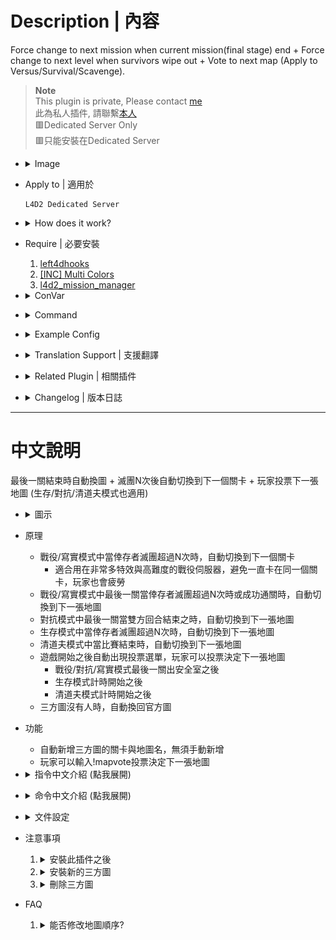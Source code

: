 # Description | 內容
Force change to next mission when current mission(final stage) end + Force change to next level when survivors wipe out + Vote to next map (Apply to Versus/Survival/Scavenge).

> __Note__ <br/>
This plugin is private, Please contact [me](https://github.com/fbef0102/Game-Private_Plugin#私人插件列表-private-plugins-list)<br/>
此為私人插件, 請聯繫[本人](https://github.com/fbef0102/Game-Private_Plugin#私人插件列表-private-plugins-list)
<br/>🟥Dedicated Server Only
<br/>🟥只能安裝在Dedicated Server

* <details><summary>Image</summary>

	* Automatically change next level when survivors wipe out in coop/realism
	<br/>![sm_l4d_mapchanger_1](image/sm_l4d_mapchanger_1.jpg)
	* Players can vote next map
	<br/>![sm_l4d_mapchanger_2](image/sm_l4d_mapchanger_2.jpg)
	<br/>![sm_l4d_mapchanger_3](image/sm_l4d_mapchanger_3.jpg)
</details>

* Apply to | 適用於
	```
	L4D2 Dedicated Server
	```

* <details><summary>How does it work?</summary>

	* Automatically change next level when survivors wipe out in coop/realism
	* Automatically change next map when survivors wipe out in survival
	* Automatically change next map when match end in scavenge
	* Automatically change next map when final ends in versus/cooo/realism
	* Automatic parsing of custom maps vpk files - no need to add map names manually
	* Next map vote starts when 
		* Leaving the saferoom
		* Survival/Scavenge round starts 
	* Auto change map to official map if no one in server when playing custom maps
</details>

* Require | 必要安裝
	1. [left4dhooks](https://forums.alliedmods.net/showthread.php?t=321696)
	2. [[INC] Multi Colors](https://github.com/fbef0102/L4D1_2-Plugins/releases/tag/Multi-Colors)
	3. [l4d2_mission_manager](https://github.com/fbef0102/L4D1_2-Plugins/tree/master/l4d2_mission_manager)

* <details><summary>ConVar</summary>

	* cfg/sourcemod/sm_l4d_mapchanger.cfg
		```php
		// Mission for change by default on final map in coop/realism.
		// Empty=Use configs/missioncycle.coop.txt map order
		sm_l4d_fmc_def_coop ""

		// Map for change by default in survival.
		// Empty=Use configs/missioncycle.survival.txt map order
		sm_l4d_fmc_def_survival "c5m5_bridge"

		// Mission for change by default on final map in versus.
		// Empty=Use configs/missioncycle.versus.txt map order
		sm_l4d_fmc_def_versus ""

		// Map for change by default in scavenge.
		// Empty=Use configs/missioncycle.scavenge.txt map order
		sm_l4d_fmc_def_scavenge "c14m1_junkyard"

		// Quantity of rounds (tries) events survivors wipe out before force of changelevel on non-final maps in coop/realism (0=Off)
		sm_l4d_fmc_crec_coop_map "3"

		// Quantity of rounds (tries) events survivors wipe out before force of changelevel on final maps in coop/realism (0=Off)
		sm_l4d_fmc_crec_coop_final "3"

		// Quantity of rounds (tries) events survivors wipe out before force of changelevel in survival. (0=Off)
		sm_l4d_fmc_crec_survival_map "5"

		// After final map finishes, delay before force of changelevel in versus. (0=Don't force to change map)
		sm_l4d_fmc_delay_vs "13.0"

		// After quantity of survival rounds (tries), delay before force of changelevel in survival. (0=Don't force to change map)
		sm_l4d_fmc_delay_survival "15.0"

		// After scavenge match ends, delay before force of changelevel in scavenge. (0=Don't force to change map)
		sm_l4d_fmc_delay_scavenge "15.0"

		// In coop/realism final map, when to change next map? 
		// -1=Wait until campaign credit end or players press space to skip credit.
		// 0=Don't force to change map
		// >0: After final rescue vehicle leaving, delay before force of changelevel
		sm_l4d_fmc_delay_coop_final "15.0"

		// Enables next mission and how many chances left to advertise to players.
		sm_l4d_fmc_announce "1"

		// If 1, Enables players to vote for the next map or campaign.
		sm_l4d_fmc_voting_system_enabled "1"

		// When to display vote menu to player in coop/versus/realim? 0=When survivors leave the saferoom, 1=When final rescue starts
		sm_l4d_fmc_voting_system_when "1"

		// How the next campaign/map is advertised during a finale and scavenge/survival map [0 = DISABLED, 1 = HINT TEXT, 2 = CHAT TEXT]
		sm_l4d_fmc_next_map_ad_mode "2"

		// Time in seconds between advertisements for the next campaign/map on finales and scavenge/survival maps. (0=Off)
		sm_l4d_fmc_next_map_ad_interval "120.0"

		// Time in seconds to wait after survivors leave the start area to advertise voting system. (0=Off)
		sm_l4d_fmc_voting_ad_delay_time "10.0"

		// If 1, Excludes current map(s) from the map voting menu
		sm_l4d_fmc_next_map_menu_excludes "1"

		// Controls the maps shown in the next map voting menu [0 = Official and addon maps, 1 = Official maps only, 2 = Addon maps only]
		sm_l4d_fmc_next_map_menu_options "0"

		// Controls the order of maps shown in the next map voting menu [0 = Official then addon maps, 1 = Random]
		sm_l4d_fmc_next_map_menu_order "0"

		// If 1, The server automatically switch to the first available official map when no one is playing a 3-rd map
		sm_l4d_fmc_prevent_empty_server "1"
		```
</details>

* <details><summary>Command</summary>
	
	* **Display Next Map**
		```php
		sm_fmc_nextmap
		sm_fmc
		```

	* **Vote the next map**
		```php
		sm_mapvote
		```

	* **See all the votes**
		```php
		sm_mapvotes
		```
</details>

* <details><summary>Example Config</summary>

	* [data/sm_l4d_mapchanger.txt](data/sm_l4d_mapchanger.txt)
		```php
		"ForceMissionChangerSettings"
		{
			"c1m2_streets"
			{
				"chapter_nextmap" "c5m3_cemetery" // <-- next chapter in coop/versus/realism
				"chapter_nextname" "c5m3_cemetery" // <-- Translation phrase in maps.phrases.txt or missions.phrases.txt
			}

			"c8m5_rooftop" // current map
			{
				"next mission map" "c9m2_lots"   // <-- next campaign in coop/versus/realism
				"next mission name" "L4D2C9"  	// <-- Translation phrase in maps.phrases.txt or missions.phrases.txt
				
				"survival_nextmap" "c1m2_streets"	// <-- next map in survival mode
				"survival_nextname" "c1m2_streets" 	// <-- Translation phrase in maps.phrases.txt or missions.phrases.txt

				"scavenge_nextmap" "c2m1_highway" // <-- next map in scavenge mode
				"scavenge_nextname" "c2m1_highway" // <-- Translation phrase in maps.phrases.txt or missions.phrases.txt
			}

			// If map name not in this file
			// In Coop/Realism, Next map would be: sm_l4d_fmc_def_coop "xxxxx"，if convar value empty, then map order in configs/missioncycle.coop.txt
			// In Versus, Next map would be: sm_l4d_fmc_def_versus "xxxxx"，if convar value empty, then map order in configs/missioncycle.versus.txt
			// In Survival, Next map would be: sm_l4d_fmc_def_survival "xxxxx"，if convar value empty, then map order in configs/missioncycle.survival.txt
			// In Scavenge, Next map would be: sm_l4d_fmc_def_scavenge "xxxxx"，if convar value empty, then map order in configs/missioncycle.scavenge.txt
		} 
		```

	* [configs/finale.coop.txt](configs/finale.coop.txt)
		```php
		// The following maps will be treated as finale maps in Coop/Versus/Realism mode mode. Example: c1m1_hotel. Do not delete this line!
		l4d2_deathcraft_05_lighthouse
		l4d2_minecraft_evolution
		```
</details>

* <details><summary>Translation Support | 支援翻譯</summary>

	```
	English
	繁體中文
	简体中文
	```
</details>

* <details><summary>Related Plugin | 相關插件</summary>

	1. [l4d_restartmap_command](https://github.com/fbef0102/Game-Private_Plugin/tree/main/L4D_插件/Map_%E9%97%9C%E5%8D%A1/l4d_restartmap_command): Admin say !restartmap to restart current map + Force of restartmap after Quantity of rounds (tries) events survivors wipe out
		> 管理員輸入!restartmap能重新地圖關卡 + 滅團N次後重新地圖

	2. [l4d_random_map_vote](https://github.com/fbef0102/Game-Private_Plugin/tree/main/L4D_插件/Map_%E9%97%9C%E5%8D%A1/l4d_random_map_vote):Vote to change map, the map is chosen randomly from data
		> 投票更換地圖，但是地圖是隨機挑選的
</details>

* <details><summary>Changelog | 版本日誌</summary>

	* v1.7h (2024-11-12)
		* Update cvars

	* v1.6h (2024-9-29)
		* In coop/realism mode, force of changelevel in coop/realism after campaign credit end or players press space to skip credit
		* Update cvars

	* v1.5h (2024-9-12)
		* Fixed mapvote menu error after server startup
		* Update Data

	* v1.4h (2024-4-16)
		* Change next chapter in coop/realism/versus
		* Update Data

	* v1.3h (2024-2-7)
		* Fixed vote menu wrong map order

	* v1.2h (2024-1-7)
		* Fixed cvar is not working

	* v1.1h (2023-4-18)
		* Optimize code
		* Fixed next map not working in custom final maps

	* v1.0h (2023-4-17)
		* Support Scavenge Mode. After scavenge match ends, force to change next map
		* Player can vote the next map in survival/scavenge or next campaign in coop/versus
		* Require l4d2_mission_manager
		* Code Credit: [Automatic Campaign Switcher (ACS) from Chris7c0](https://github.com/Chris7c0/ACS)

	* v1.4.0
		* [Original Plugin by Dionys](https://forums.alliedmods.net/showthread.php?t=81982)
</details>

- - - -
# 中文說明
最後一關結束時自動換圖 + 滅團N次後自動切換到下一個關卡 + 玩家投票下一張地圖 (生存/對抗/清道夫模式也適用)

* <details><summary>圖示</summary>

	* 自動切換到下一張地圖
	<br/>![sm_l4d_mapchanger_1_zho](image/zho/sm_l4d_mapchanger_1_zho.jpg)
	* 玩家可以投票選擇下一張地圖 (會自動顯示所有地圖包括三方圖)
	<br/>![sm_l4d_mapchanger_2_zho](image/zho/sm_l4d_mapchanger_2_zho.jpg)
	<br/>![sm_l4d_mapchanger_3_zho](image/zho/sm_l4d_mapchanger_3_zho.jpg)
</details>

* 原理
	* 戰役/寫實模式中當倖存者滅團超過N次時，自動切換到下一個關卡
		* 適合用在非常多特效與高難度的戰役伺服器，避免一直卡在同一個關卡，玩家也會疲勞
	* 戰役/寫實模式中最後一關當倖存者滅團超過N次時或成功通關時，自動切換到下一張地圖
	* 對抗模式中最後一關當雙方回合結束之時，自動切換到下一張地圖
	* 生存模式中當倖存者滅團超過N次時，自動切換到下一張地圖
	* 清道夫模式中當比賽結束時，自動切換到下一張地圖
	* 遊戲開始之後自動出現投票選單，玩家可以投票決定下一張地圖
		* 戰役/對抗/寫實模式最後一關出安全室之後
		* 生存模式計時開始之後
		* 清道夫模式計時開始之後
	* 三方圖沒有人時，自動換回官方圖

* 功能
	* 自動新增三方圖的關卡與地圖名，無須手動新增
	* 玩家可以輸入!mapvote投票決定下一張地圖

* <details><summary>指令中文介紹 (點我展開)</summary>

	* cfg/sourcemod/sm_l4d_mapchanger.cfg
		```php
		// 預設 戰役/寫實模式 最終關之後的下一張地圖
		// 空=下一張地圖依照configs/missioncycle.coop.txt的地圖順序
		sm_l4d_fmc_def_coop ""

		// 預設 生存模式 的下一張地圖
		// 空=下一張地圖依照configs/missioncycle.survival.txt的地圖順序
		sm_l4d_fmc_def_survival "c5m5_bridge"

		// 預設 對抗模式 最終關之後的下一張地圖
		// 空=下一張地圖依照configs/missioncycle.versus.txt的地圖順序
		sm_l4d_fmc_def_versus ""

		// 預設 清道夫模式 的下一張地圖
		// 空=下一張地圖依照configs/missioncycle.scavenge.txt的地圖順序
		sm_l4d_fmc_def_scavenge "c14m1_junkyard"

		// 戰役/寫實模式 下非最終關卡，生還者滅團超過三次則切換到下一個關卡 (0=關閉這項功能)
		sm_l4d_fmc_crec_coop_map "3"

		// 戰役/寫實模式 下最終關卡，生還者滅團超過三次則切換到下一張地圖 (0=關閉這項功能)
		sm_l4d_fmc_crec_coop_final "3"

		// 生存模式 下最終關卡，生還者滅團超過五次則切換到下一張地圖. (0=關閉這項功能)
		sm_l4d_fmc_crec_survival_map "5"

		// 對抗模式 最終關結束時，13秒之後切換下一張地圖. (0=不要切換地圖)
		sm_l4d_fmc_delay_vs "13.0"

		// 生存模式 回合結束時，15秒之後切換下一張地圖. (0=不要切換地圖)
		sm_l4d_fmc_delay_survival "15.0"

		// 清道夫模式 比賽結束時，15秒之後切換下一張地圖. (0=不要切換地圖)
		sm_l4d_fmc_delay_scavenge "15.0"

		// 戰役/寫實模式 最後一關結束後，何時換圖?
		// -1=地圖統計表跑完之後或是玩家們按下"空白鍵-投票跳過"
		// 0=不要切換地圖
		// >0: 上了救援載具並且等待此秒數之後切換下一張地圖
		sm_l4d_fmc_delay_coop_final "15.0"

		// 為1時，持續發公告顯示下一張地圖.
		sm_l4d_fmc_announce "1"

		// 為1時，玩家可以投票決定下一張地圖.
		sm_l4d_fmc_voting_system_enabled "1"

		// (戰役/對抗/寫實模式) 何時顯示投票介面? 0=倖存者離開安全室時, 1=救援開始時
		sm_l4d_fmc_voting_system_when "1"

		// 如何發公告顯示下一張地圖 [0 = 不發公告, 1 = 黑底白字框, 2 = 聊天框]
		sm_l4d_fmc_next_map_ad_mode "2"

		// 每隔120秒發公告顯示下一張地圖. (0=關閉這項功能)
		sm_l4d_fmc_next_map_ad_interval "120.0"

		// 離開安全室或回合開始10秒後顯示投票介面. (0=關閉這項功能)
		sm_l4d_fmc_voting_ad_delay_time "10.0"

		// 為1時，不能投票給當前相同的地圖
		sm_l4d_fmc_next_map_menu_excludes "1"

		// 投票介面顯示的地圖有 [0 = 官方圖與三方圖, 1 = 官方圖, 2 = 三方圖 ]
		sm_l4d_fmc_next_map_menu_options "0"

		// 投票介面如何顯示地圖順序 [0 = 先顯示官方圖再顯示三方圖, 1 = 隨便]
		sm_l4d_fmc_next_map_menu_order "0"

		// 為1時，三方圖沒有人時，自動換回官方圖
		sm_l4d_fmc_prevent_empty_server "1"
		```
</details>

* <details><summary>命令中文介紹 (點我展開)</summary>
	
	* **顯示下一張地圖**
		```php
		sm_fmc_nextmap
		sm_fmc
		```

	* **投票下一張地圖**
		```php
		sm_mapvote
		```

	* **查看所有票數**
		```php
		sm_mapvotes
		```
</details>

* <details><summary>文件設定</summary>

	* 設定文件[data/sm_l4d_mapchanger.txt](data/sm_l4d_mapchanger.txt)決定切換到哪一張地圖
		```php
		"ForceMissionChangerSettings"
		{
			"c1m2_streets"
			{
				"chapter_nextmap" "c5m3_cemetery" // <-- 戰役/對抗/寫實模式 過關後的下一關地圖 (也可以寫三方圖)
				"chapter_nextname" "c5m3_cemetery" // <-- 對應maps.phrases.txt或missions.phrases.txt裡面的翻譯句子，沒有寫翻譯則直接顯示c5m3_cemetery
			}

			"c8m5_rooftop" // 當前地圖
			{
				"next mission map" "c9m2_lots"   // <-- 戰役/對抗/寫實模式 下一張地圖名 (也可以寫三方圖)
				"next mission name" "L4D2C9"  	// <-- 對應maps.phrases.txt或missions.phrases.txt裡面的翻譯句子，沒有寫翻譯則直接顯示L4D2C9
				
				"survival_nextmap" "c1m2_streets"	// <-- 生存模式 下一張地圖名 (也可以寫三方圖)
				"survival_nextname" "c1m2_streets" // <-- 對應maps.phrases.txt或missions.phrases.txt裡面的翻譯句子，沒有寫翻譯則直接顯示c1m2_streets

				"scavenge_nextmap" "c2m1_highway" // <-- 清道夫模式　下一關的地圖名 (也可以寫三方圖)
				"scavenge_nextname" "c2m1_highway" // <-- 對應maps.phrases.txt或missions.phrases.txt裡面的翻譯句子，沒有寫翻譯則直接顯示c2m1_highway
			}

			// 沒有寫地圖名的其他關卡，則
			// 戰役/寫實模式 下一張地圖是: sm_l4d_fmc_def_coop 所寫的地圖，如指令沒有寫地圖則依照configs/missioncycle.coop.txt的地圖順序
			// 對抗模式 下一張地圖是: sm_l4d_fmc_def_versus 所寫的地圖，如指令沒有寫地圖則依照configs/missioncycle.versus.txt的地圖順序
			// 生存模式 下一張地圖是: sm_l4d_fmc_def_survival 所寫的地圖，如指令沒有寫地圖則依照configs/missioncycle.survival.txt的地圖順序
			// 清道夫模式 下一張地圖是: sm_l4d_fmc_def_scavenge 所寫的地圖，如指令沒有寫地圖則依照configs/missioncycle.scavenge.txt的地圖順序
		} 
		```

	* 設定文件[configs/finale.coop.txt](configs/finale.coop.txt)決定哪些關卡為最終章節
		```php
		// 戰役/對抗/寫實模式下 這些關卡將視為最終章節，在這些章節可以投票與自動換圖
		// 避免一堆垃圾三方圖明明是救援關卡卻不是最後的章節
		l4d2_deathcraft_05_lighthouse
		l4d2_minecraft_evolution
		```
</details>


* 注意事項
	1. <details><summary>安裝此插件之後</summary>

		* 安裝上這個插件並啟動伺服器之後，伺服器會自動產生以下檔案
			* configs/missioncycle.coop.txt
			* configs/missioncycle.scavenge.txt
			* configs/missioncycle.survival.txt
			* configs/missioncycle.versus.txt
			* configs/finale.coop.txt
	</details>

	2. <details><summary>安裝新的三方圖</summary>

		* 每當安裝新的三方圖時，left4dead2/addons/sourcemod/configs/內的文件內容會有變化，自動新增三方圖的關卡與地圖名
			* configs/missioncycle.coop.txt
			* configs/missioncycle.scavenge.txt
			* configs/missioncycle.survival.txt
			* configs/missioncycle.versus.txt
	</details>

	3. <details><summary>刪除三方圖</summary>

		* 每次刪除三方圖檔案的時候，我建議關閉伺服器然後刪除以下檔案
			* configs/missioncycle.coop.txt
			* configs/missioncycle.scavenge.txt
			* configs/missioncycle.survival.txt
			* configs/missioncycle.versus.txt
		* 再重新啟動服務器，如果不這麼做那也沒關係
	</details>

* FAQ
	1. <details><summary>能否修改地圖順序?</summary>

		* 可以更動以下檔案的內容，改變地圖順序
			* configs/missioncycle.coop.txt
			* configs/missioncycle.scavenge.txt
			* configs/missioncycle.survival.txt
			* configs/missioncycle.versus.txt
	</details>